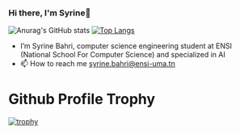 ### Hi there, I'm Syrine👋

![Anurag's GitHub stats](https://github-readme-stats.vercel.app/api?username=syrineb11&show_icons=true&theme=radical)
[![Top Langs](https://github-readme-stats.vercel.app/api/top-langs/?username=syrineb11&layout=compact)](https://github.com/anuraghazra/github-readme-stats)

- I’m Syrine Bahri, computer science engineering student at ENSI (National School For Computer Science) and specialized in AI
- 📫 How to reach me syrine.bahri@ensi-uma.tn
<!---
SyrineB11/SyrineB11 is a ✨ special ✨ repository because its `README.md` (this file) appears on your GitHub profile.
You can click the Preview link to take a look at your changes.
--->


# Github Profile Trophy

[![trophy](https://github-profile-trophy.vercel.app/?username=ryo-ma&theme=onedark)](https://github.com/ryo-ma/github-profile-trophy)

<br />
